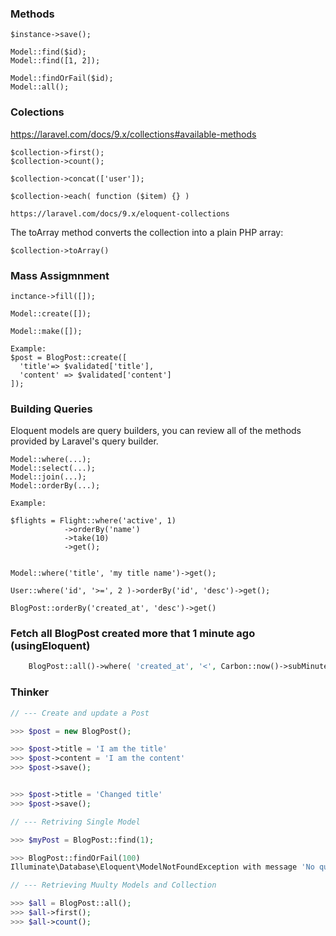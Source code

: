 ### Methods

    $instance->save();

    Model::find($id);
    Model::find([1, 2]);

    Model::findOrFail($id);
    Model::all();   

    
<!-- --------------------------------------------------------------- -->

### Colections 

https://laravel.com/docs/9.x/collections#available-methods

    $collection->first();
    $collection->count();

    $collection->concat(['user']);

    $collection->each( function ($item) {} )

    https://laravel.com/docs/9.x/eloquent-collections

The toArray method converts the collection into a plain PHP array:

    $collection->toArray()

<!-- --------------------------------------------------------------- -->

### Mass Assigmnment

    inctance->fill([]);

    Model::create([]);

    Model::make([]);

    Example:
    $post = BlogPost::create([
      'title'=> $validated['title'], 
      'content' => $validated['content']
    ]);

<!-- --------------------------------------------------------------- -->

### Building Queries
Eloquent models are query builders, you can review all of the methods 
provided by Laravel's query builder. 

    Model::where(...);
    Model::select(...);
    Model::join(...);
    Model::orderBy(...);

    Example:

    $flights = Flight::where('active', 1)
                ->orderBy('name')
                ->take(10)
                ->get();


    Model::where('title', 'my title name')->get();

    User::where('id', '>=', 2 )->orderBy('id', 'desc')->get();

    BlogPost::orderBy('created_at', 'desc')->get()

<!-- --------------------------------------------------------------- -->

###  Fetch all BlogPost created more that 1 minute ago (usingEloquent)

```php 
    BlogPost::all()->where( 'created_at', '<', Carbon::now()->subMinute(1));
```

<!-- --------------------------------------------------------------- -->

### Thinker
```php (thinker)
// --- Create and update a Post

>>> $post = new BlogPost();

>>> $post->title = 'I am the title'
>>> $post->content = 'I am the content'
>>> $post->save();


>>> $post->title = 'Changed title'
>>> $post->save();
```

<!-- --------------------------------------------------------------- -->

```php (thinker)
// --- Retriving Single Model

>>> $myPost = BlogPost::find(1);

>>> BlogPost::findOrFail(100)
Illuminate\Database\Eloquent\ModelNotFoundException with message 'No query results for model [App\Models\BlogPost] 100'
```
<!-- --------------------------------------------------------------- -->

```php (thinker)
// --- Retrieving Muulty Models and Collection

>>> $all = BlogPost::all();
>>> $all->first();
>>> $all->count();
```

